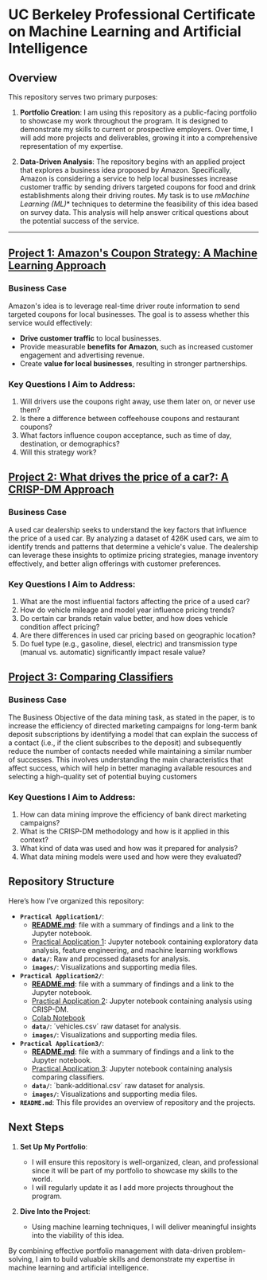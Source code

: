 # UC Berkeley Professional Certificate on Machine Learning and Artificial Intelligence

## Overview

This repository serves two primary purposes:

1. **Portfolio Creation**:
   I am using this repository as a public-facing portfolio to showcase my work throughout the program. It is designed to demonstrate my skills to current or prospective employers. Over time, I will add more projects and deliverables, growing it into a comprehensive representation of my expertise.

2. **Data-Driven Analysis**:
   The repository begins with an applied project that explores a business idea proposed by Amazon. Specifically, Amazon is considering a service to help local businesses increase customer traffic by sending drivers targeted coupons for food and drink establishments along their driving routes.
   My task is to use *mMachine Learning (ML)** techniques to determine the feasibility of this idea based on survey data. This analysis will help answer critical questions about the potential success of the service.

---

## [Project 1: Amazon's Coupon Strategy: A Machine Learning Approach](Practical%20Application%201/Practical%20Application%201.ipynb)

### Business Case

Amazon's idea is to leverage real-time driver route information to send targeted coupons for local businesses. The goal is to assess whether this service would effectively:
- **Drive customer traffic** to local businesses.
- Provide measurable **benefits for Amazon**, such as increased customer engagement and advertising revenue.
- Create **value for local businesses**, resulting in stronger partnerships.

### Key Questions I Aim to Address:
1. Will drivers use the coupons right away, use them later on, or never use them?
2. Is there a difference between coffeehouse coupons and restaurant coupons?
3. What factors influence coupon acceptance, such as time of day, destination, or demographics?
4. Will this strategy work?


## [Project 2: What drives the price of a car?: A CRISP-DM Approach](Practical%20Application%201/Practical%20Application%202.ipynb)

### Business Case

A used car dealership seeks to understand the key factors that influence the price of a used car. By analyzing a dataset of 426K used cars, we aim to identify trends and patterns that determine a vehicle's value. The dealership can leverage these insights to optimize pricing strategies, manage inventory effectively, and better align offerings with customer preferences.

### Key Questions I Aim to Address:
1. What are the most influential factors affecting the price of a used car?
2. How do vehicle mileage and model year influence pricing trends? 
3. Do certain car brands retain value better, and how does vehicle condition affect pricing? 
4. Are there differences in used car pricing based on geographic location? 
5. Do fuel type (e.g., gasoline, diesel, electric) and transmission type (manual vs. automatic) significantly impact resale value?

## [Project 3: Comparing Classifiers](Practical%20Application%203/Practical%20Application%203.ipynb)

### Business Case

The Business Objective of the data mining task, as stated in the paper, is to increase the efficiency of directed marketing campaigns for long-term bank deposit subscriptions by identifying a model that can explain the success of a contact (i.e., if the client subscribes to the deposit) and subsequently reduce the number of contacts needed while maintaining a similar number of successes. This involves understanding the main characteristics that affect success, which will help in better managing available resources and selecting a high-quality set of potential buying customers

### Key Questions I Aim to Address:
1. How can data mining improve the efficiency of bank direct marketing campaigns?
2. What is the CRISP-DM methodology and how is it applied in this context?
3. What kind of data was used and how was it prepared for analysis?
4. What data mining models were used and how were they evaluated?


## Repository Structure

Here’s how I’ve organized this repository:

- **`Practical Application1/`**:
    - **[README.md](Practical%20Application%201/README.md)**: file with a summary of findings and a link to the Jupyter notebook.
    - [Practical Application 1](Practical%20Application%201/Practical%20Application%201.ipynb): Jupyter notebook containing exploratory data analysis, feature engineering, and machine learning workflows
    - **`data/`**: Raw and processed datasets for analysis.
    - **`images/`**: Visualizations and supporting media files.
- **`Practical Application2/`**:
    - **[README.md](Practical%20Application%202/README.md)**: file with a summary of findings and a link to the Jupyter notebook.
    - [Practical Application 2](Practical%20Application%202/Practical%20Application%202.ipynb): Jupyter notebook containing analysis using CRISP-DM.
    - [Colab Notebook](https://colab.research.google.com/drive/12HP7MfVSIuoIn7-hQCa9PPx_IHdGqTYS?usp=sharing)
    - **`data/`**: ´vehicles.csv´ raw dataset for analysis.
    - **`images/`**: Visualizations and supporting media files.
- **`Practical Application3/`**:
    - **[README.md](Practical%20Application%203/README.md)**: file with a summary of findings and a link to the Jupyter notebook.
    - [Practical Application 3](Practical%20Application%203/Practical%20Application%203.ipynb): Jupyter notebook containing analysis comparing classifiers.
    - **`data/`**: ´bank-additional.csv´ raw dataset for analysis.
    - **`images/`**: Visualizations and supporting media files.    
- **`README.md`**: This file provides an overview of repository and the projects.

## Next Steps

1. **Set Up My Portfolio**:
   - I will ensure this repository is well-organized, clean, and professional since it will be part of my portfolio to showcase my skills to the world.
   - I will regularly update it as I add more projects throughout the program.

2. **Dive Into the Project**:
   - Using machine learning techniques, I will deliver meaningful insights into the viability of this idea.

By combining effective portfolio management with data-driven problem-solving, I aim to build valuable skills and demonstrate my expertise in machine learning and artificial intelligence.
